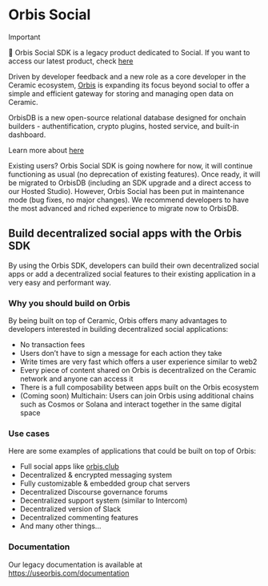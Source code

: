 # Orbis Social

> [!IMPORTANT]
> 🚨 Orbis Social SDK is a legacy product dedicated to Social. If you want to access our latest product, check [here](https://useorbis.com/)

Driven by developer feedback and a new role as a core developer in the Ceramic ecosystem, [Orbis](https://useorbis.com/) is expanding its focus beyond social to offer a simple and efficient gateway for storing and managing open data on Ceramic. 

OrbisDB is a new open-source relational database designed for onchain builders - authentification, crypto plugins, hosted service, and built-in dashboard.

Learn more about [here](https://useorbis.com/)

Existing users? Orbis Social SDK is going nowhere for now, it will continue functioning as usual (no deprecation of existing features). Once ready, it will be migrated to OrbisDB (including an SDK upgrade and a direct access to our Hosted Studio). However, Orbis Social has been put in maintenance mode (bug fixes, no major changes). We recommend developers to have the most advanced and riched experience to migrate now to OrbisDB.

## Build decentralized social apps with the Orbis SDK
By using the Orbis SDK, developers can build their own decentralized social apps or add a decentralized social features to their existing application in a very easy and performant way.

### Why you should build on Orbis
By being built on top of Ceramic, Orbis offers many advantages to developers interested in building decentralized social applications:

- No transaction fees
- Users don’t have to sign a message for each action they take
- Write times are very fast which offers a user experience similar to web2
- Every piece of content shared on Orbis is decentralized on the Ceramic network and anyone can access it
- There is a full composability between apps built on the Orbis ecosystem
- (Coming soon) Multichain: Users can join Orbis using additional chains such as Cosmos or Solana and interact together in the same digital space

### Use cases
Here are some examples of applications that could be built on top of Orbis:

- Full social apps like [orbis.club](https://app.orbis.club)
- Decentralized & encrypted messaging system
- Fully customizable & embedded group chat servers
- Decentralized Discourse governance forums
- Decentralized support system (similar to Intercom)
- Decentralized version of Slack
- Decentralized commenting features
- And many other things...

### Documentation
Our legacy documentation is available at https://useorbis.com/documentation
